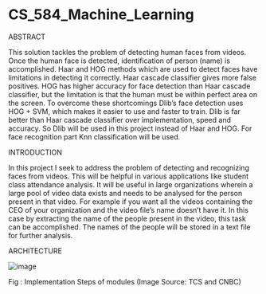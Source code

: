 # CS_584_Machine_Learning

ABSTRACT

This solution tackles the problem of detecting human faces from videos. Once the human face is detected, identification of person (name) is accomplished. 
Haar and HOG methods which are used to detect faces have limitations in detecting it correctly. 
Haar cascade classifier gives more false positives. 
HOG has higher accuracy for face detection than Haar cascade classifier, but the limitation is that the human must be within perfect area on the screen. 
To overcome these shortcomings Dlib’s face detection uses HOG + SVM, which makes it easier to use and faster to train. Dlib is far better than Haar cascade classifier over implementation, speed and accuracy. 
So Dlib will be used in this project instead of Haar and HOG. For face recognition part Knn classification will be used.

INTRODUCTION

In this project I seek to address the problem of detecting and recognizing faces from videos. 
This will be helpful in various applications like student class attendance analysis. 
It will be useful in large organizations wherein a large pool of video data exists and needs to be analysed for the person present in that video. 
For example if you want all the videos containing the CEO of your organization and the video file’s name doesn’t have it. 
In this case by extracting the name of the people present in the video, this task can be accomplished. 
The names of the people will be stored in a text file for further analysis.

ARCHITECTURE

![image](https://user-images.githubusercontent.com/42748797/200083249-bf768fd2-68ec-47a6-b7e0-0c88de6fc823.png)

Fig : Implementation Steps of modules (Image Source: TCS and CNBC)
